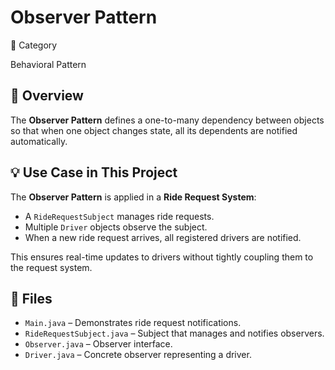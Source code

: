 # Observer Pattern

📌 Category

Behavioral Pattern

## 📖 Overview
The **Observer Pattern** defines a one-to-many dependency between objects so that when one object changes state, all its dependents are notified automatically.

## 💡 Use Case in This Project
The **Observer Pattern** is applied in a **Ride Request System**:
- A `RideRequestSubject` manages ride requests.
- Multiple `Driver` objects observe the subject.
- When a new ride request arrives, all registered drivers are notified.

This ensures real-time updates to drivers without tightly coupling them to the request system.

## 📂 Files
- `Main.java` – Demonstrates ride request notifications.
- `RideRequestSubject.java` – Subject that manages and notifies observers.
- `Observer.java` – Observer interface.
- `Driver.java` – Concrete observer representing a driver.
